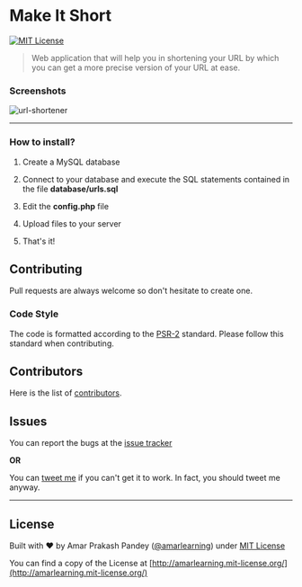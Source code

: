 # Make It Short

[![MIT License](https://img.shields.io/pypi/l/pyzipcode-cli.svg)](http://amarlearning.mit-license.org/)

> Web application that will help you in shortening your URL by which you can get a more precise version of your URL at ease.

### Screenshots

![url-shortener](assets/images/screenshot.png)

---

### How to install?

1. Create a MySQL database

2. Connect to your database and execute the SQL statements contained in the file **database/urls.sql**

3. Edit the **config.php** file

4. Upload files to your server

5. That's it!

## Contributing

Pull requests are always welcome so don't hesitate to create one.

### Code Style

The code is formatted according to the [PSR-2](http://www.php-fig.org/psr/psr-2/) standard. Please follow this standard when contributing.

## Contributors

Here is the list of [contributors](https://github.com/urls/url-shortener/graphs/contributors).

## Issues

You can report the bugs at the [issue tracker](https://github.com/urls/url-shortener/issues)

**OR**

You can [tweet me](https://twitter.com/iamarpandey) if you can't get it to work. In fact, you should tweet me anyway.

---

## License

Built with ♥ by Amar Prakash Pandey ([@amarlearning](http://github.com/amarlearning)) under [MIT License](http://amarlearning.mit-license.org/)

You can find a copy of the License at [http://amarlearning.mit-license.org/](http://amarlearning.mit-license.org/)
